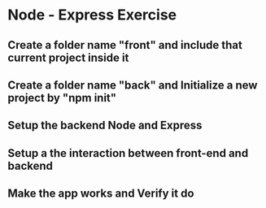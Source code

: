 # Node - Express Exercise

## Create a folder name "front" and include that current project inside it

## Create a folder name "back" and Initialize a new project by "npm init"

## Setup the backend Node and Express

## Setup a the interaction between front-end and backend 

## Make the app works and Verify it do